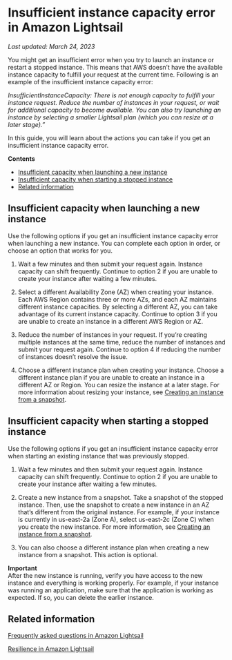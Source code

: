 # Insufficient instance capacity error in Amazon Lightsail<a name="amazon-lightsail-instance-capacity"></a>

 *Last updated: March 24, 2023* 

You might get an insufficient error when you try to launch an instance or restart a stopped instance\. This means that AWS doesn’t have the available instance capacity to fulfill your request at the current time\. Following is an example of the insufficient instance capacity error:

*InsufficientInstanceCapacity: There is not enough capacity to fulfill your instance request\. Reduce the number of instances in your request, or wait for additional capacity to become available\. You can also try launching an instance by selecting a smaller Lightsail plan \(which you can resize at a later stage\)\.”*

In this guide, you will learn about the actions you can take if you get an insufficient instance capacity error\.

**Contents**
+ [Insufficient capacity when launching a new instance](#insufficient-capacity-new-instance)
+ [Insufficient capacity when starting a stopped instance](#insufficient-capacity-stopped-instance)
+ [Related information](#insufficient-capacity-related-info)

## Insufficient capacity when launching a new instance<a name="insufficient-capacity-new-instance"></a>

Use the following options if you get an insufficient instance capacity error when launching a new instance\. You can complete each option in order, or choose an option that works for you\.

1. Wait a few minutes and then submit your request again\. Instance capacity can shift frequently\. Continue to option 2 if you are unable to create your instance after waiting a few minutes\.

1. Select a different Availability Zone \(AZ\) when creating your instance\. Each AWS Region contains three or more AZs, and each AZ maintains different instance capacities\. By selecting a different AZ, you can take advantage of its current instance capacity\. Continue to option 3 if you are unable to create an instance in a different AWS Region or AZ\.

1. Reduce the number of instances in your request\. If you’re creating multiple instances at the same time, reduce the number of instances and submit your request again\. Continue to option 4 if reducing the number of instances doesn’t resolve the issue\.

1. Choose a different instance plan when creating your instance\. Choose a different instance plan if you are unable to create an instance in a different AZ or Region\. You can resize the instance at a later stage\. For more information about resizing your instance, see [Creating an instance from a snapshot](lightsail-how-to-create-instance-from-snapshot.md)\.

## Insufficient capacity when starting a stopped instance<a name="insufficient-capacity-stopped-instance"></a>

Use the following options if you get an insufficient instance capacity error when starting an existing instance that was previously stopped\.

1. Wait a few minutes and then submit your request again\. Instance capacity can shift frequently\. Continue to option 2 if you are unable to create your instance after waiting a few minutes\.

1. Create a new instance from a snapshot\. Take a snapshot of the stopped instance\. Then, use the snapshot to create a new instance in an AZ that’s different from the original instance\. For example, if your instance is currently in us\-east\-2a \(Zone A\), select us\-east\-2c \(Zone C\) when you create the new instance\. For more information, see [Creating an instance from a snapshot](lightsail-how-to-create-instance-from-snapshot.md)\.

1. You can also choose a different instance plan when creating a new instance from a snapshot\. This action is optional\. 

**Important**  
After the new instance is running, verify you have access to the new instance and everything is working properly\. For example, if your instance was running an application, make sure that the application is working as expected\. If so, you can delete the earlier instance\.

## Related information<a name="insufficient-capacity-related-info"></a>

[Frequently asked questions in Amazon Lightsail](amazon-lightsail-frequently-asked-questions-faq.md#amazon-lightsail-faq-instances)

[Resilience in Amazon Lightsail](disaster-recovery-resiliency.md)